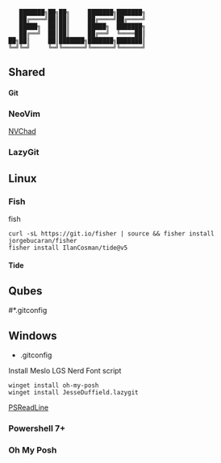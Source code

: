 ```
   ███████╗██╗██╗     ███████╗███████╗
   ██╔════╝██║██║     ██╔════╝██╔════╝
   █████╗  ██║██║     █████╗  ███████╗
   ██╔══╝  ██║██║     ██╔══╝  ╚════██║
██╗██║     ██║███████╗███████╗███████║
╚═╝╚═╝     ╚═╝╚══════╝╚══════╝╚══════╝
```

## Shared


#### Git

### NeoVim

[NVChad](https://nvchad.com/)

### LazyGit

## Linux

### Fish

fish

```
curl -sL https://git.io/fisher | source && fisher install jorgebucaran/fisher
fisher install IlanCosman/tide@v5
```

#### Tide

## Qubes

#*.gitconfig

## Windows

* .gitconfig

Install Meslo LGS Nerd Font script

```
winget install oh-my-posh
winget install JesseDuffield.lazygit
```

[PSReadLine](https://dev.to/animo/fish-like-autosuggestion-in-powershell-21ec)

### Powershell 7+

### Oh My Posh
